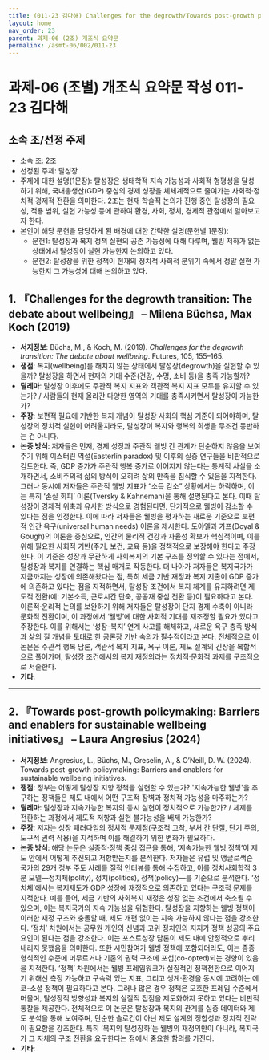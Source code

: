 ```yaml
---
title: (011-23 김다해) Challenges for the degrowth/Towards post-growth policymaking
layout: home
nav_order: 23
parent: 과제-06 (2조) 개조식 요약문
permalink: /asmt-06/002/011-23
---
```


# 과제-06 (조별) 개조식 요약문 작성 011-23 김다해

## 소속 조/선정 주제

- 소속 조: 2조
- 선정된 주제: 탈성장
- 주제에 대한 설명(1문장): 탈성장은 생태학적 지속 가능성과 사회적 형평성을 달성하기 위해, 국내총생산(GDP) 중심의 경제 성장을 체체계적으로 줄여가는 사회적·정치적·경제적 전환을 의미한다. 2조는 현재 학술적 논의가 진행 중인 탈성장의 필요성, 적용 범위, 실현 가능성 등에 관하여 환경, 사회, 정치, 경제적 관점에서 알아보고자 한다.
- 본인이 해당 문헌을 담당하게 된 배경에 대한 간략한 설명(문헌별 1문장):  
  - 문헌1: 탈성장과 복지 정책 실현의 공존 가능성에 대해 다루며, 웰빙 저하가 없는 상태에서 탈성장이 실현 가능한지 논의하고 있다.
  - 문헌2: 탈성장을 위한 정책이 현재의 정치적·사회적 분위기 속에서 정말 실현 가능한지 그 가능성에 대해 논의하고 있다.

## 1. 『Challenges for the degrowth transition: The debate about wellbeing』 – Milena Büchsa, Max Koch (2019)

- **서지정보**: Büchs, M., & Koch, M. (2019). *Challenges for the degrowth transition: The debate about wellbeing*. Futures, 105, 155–165.
- **쟁점**: 복지(wellbeing)를 해치지 않는 상태에서 탈성장(degrowth)을 실현할 수 있을까? 탈성장을 하면서 현재의 기대 수준(건강, 수명, 소비 등)을 충족 가능할까?
- **딜레마**: 탈성장 이후에도 주관적 복지 지표와 객관적 복지 지표 모두를 유지할 수 있는가? / 사람들의 현재 올라간 다양한 영역의 기대를 충족시키면서 탈성장이 가능한가?  
- **주장**: 보편적 필요에 기반한 복지 개념이 탈성장 사회의 핵심 기준이 되어야하며, 탈성장의 정치적 실현이 어려울지라도, 탈성장이 복지와 행복의 희생을 무조건 동반하는 건 아니다.
- **논증 방식**:  저자들은 먼저, 경제 성장과 주관적 웰빙 간 관계가 단순하지 않음을 보여주기 위해 이스터린 역설(Easterlin paradox) 및 이후의 실증 연구들을 비판적으로 검토한다. 즉, GDP 증가가 주관적 행복 증가로 이어지지 않는다는 통계적 사실을 소개하면서, 소비주의적 삶의 방식이 오히려 삶의 만족을 침식할 수 있음을 지적한다. 그러나 동시에 저자들은 주관적 웰빙 지표가 “소득 감소” 상황에서는 하락하며, 이는 특히 ‘손실 회피’ 이론(Tversky & Kahneman)을 통해 설명된다고 본다. 이때 탈성장이 경제적 위축과 유사한 방식으로 경험된다면, 단기적으로 웰빙이 감소할 수 있다는 점을 인정한다.
이에 따라 저자들은 웰빙을 평가하는 새로운 기준으로 보편적 인간 욕구(universal human needs) 이론을 제시한다. 도야엘과 가프(Doyal & Gough)의 이론을 중심으로, 인간의 물리적 건강과 자율성 확보가 핵심적이며, 이를 위해 필요한 사회적 기반(주거, 보건, 교육 등)을 정책적으로 보장해야 한다고 주장한다. 이 기준은 성장과 무관하게 사회복지의 기본 구조를 정의할 수 있다는 점에서, 탈성장과 복지를 연결하는 핵심 매개로 작동한다.
더 나아가 저자들은 복지국가가 지금까지는 성장에 의존해왔다는 점, 특히 세금 기반 재정과 복지 지출이 GDP 증가에 의존하고 있다는 점을 지적하면서, 탈성장 조건에서 복지 체계를 유지하려면 제도적 전환(예: 기본소득, 근로시간 단축, 공공재 중심 전환 등)이 필요하다고 본다.
이론적·윤리적 논의를 보완하기 위해 저자들은 탈성장이 단지 경제 수축이 아니라 문화적 전환이며, 이 과정에서 ‘웰빙’에 대한 사회적 기대를 재조정할 필요가 있다고 주장한다. 이를 위해서는 ‘성장-복지’ 연계 사고를 해체하고, 새로운 욕구 충족 방식과 삶의 질 개념을 토대로 한 공론장 기반 숙의가 필수적이라고 본다. 전체적으로 이 논문은 주관적 행복 담론, 객관적 복지 지표, 욕구 이론, 제도 설계의 긴장을 복합적으로 풀어가며, 탈성장 조건에서의 복지 재정의라는 정치적·문화적 과제를 구조적으로 서술한다.
- **기타**: 

---

## 2. 『Towards post-growth policymaking: Barriers and enablers for sustainable wellbeing initiatives』 – Laura Angresius (2024)

- **서지정보**: Angresius, L., Büchs, M., Greselin, A., & O’Neill, D. W. (2024). Towards post-growth policymaking: Barriers and enablers for sustainable wellbeing initiatives.
- **쟁점**: 정부는 어떻게 탈성장 지향 정책을 실현할 수 있는가? '지속가능한 웰빙'을 추구하는 정책들은 제도 내에서 어떤 구조적 장벽과 정치적 가능성을 마주하는가?  
- **딜레마**: 탈성장과 지속가능한 복지의 동시 실현이 정치적으로 가능한가? / 체제를 전환하는 과정에서 제도적 저항과 실현 불가능성을 배제 가능한가? 
- **주장**: 저자는 성장 패러다임의 정치적 문제점(구조적 고착, 부처 간 단절, 단기 주의, 도구적 권력 작용)을 지적하며 이를 해결하기 위한 변화가 필요하다.
- **논증 방식**: 
해당 논문은 실증적·정책 중심 접근을 통해, ‘지속가능한 웰빙 정책’이 제도 안에서 어떻게 추진되고 저항받는지를 분석한다. 저자들은 유럽 및 앵글로색슨 국가의 29개 정부 주도 사례를 질적 인터뷰를 통해 수집하고, 이를 정치사회학적 3분 모델—정치체(polity), 정치(politics), 정책(policy)—를 기준으로 분석한다.
‘정치체’에서는 복지제도가 GDP 성장에 재정적으로 의존하고 있다는 구조적 문제를 지적한다. 예를 들어, 세금 기반의 사회복지 재정은 성장 없는 조건에서 축소될 수 있으며, 이는 복지국가의 지속 가능성을 위협한다. 탈성장을 지향하는 웰빙 정책이 이러한 재정 구조와 충돌할 때, 제도 개편 없이는 지속 가능하지 않다는 점을 강조한다.
‘정치’ 차원에서는 공무원 개인의 신념과 고위 정치인의 지지가 정책 성공의 주요 요인이 된다는 점을 강조한다. 이는 포스트성장 담론이 제도 내에 안정적으로 뿌리내리지 못했음을 의미한다. 또한 시민참여가 웰빙 정책에 포함되더라도, 이는 종종 형식적인 수준에 머무르거나 기존의 권력 구조에 포섭(co-opted)되는 경향이 있음을 지적한다.
‘정책’ 차원에서는 웰빙 프레임워크가 실질적인 정책전환으로 이어지기 위해선 측정 가능하고 구속력 있는 지표, 그리고 생계·환경을 동시에 고려하는 에코-소셜 정책이 필요하다고 본다. 그러나 많은 경우 정책은 모호한 프레임 수준에서 머물며, 탈성장적 방향성과 복지의 실질적 접점을 제도화하지 못하고 있다는 비판적 통찰을 제공한다.
전체적으로 이 논문은 탈성장과 복지의 관계를 실증 데이터와 제도 분석을 통해 보여주며, 단순한 슬로건이 아닌 제도 설계의 정합성과 정치적 전략이 필요함을 강조한다. 특히 ‘복지의 탈성장화’는 웰빙의 재정의만이 아니라, 복지국가 그 자체의 구조 전환을 요구한다는 점에서 중요한 함의를 가진다.
- **기타**: 